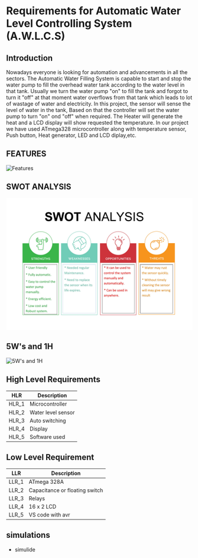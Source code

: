 # Requirements for Automatic Water Level Controlling System (A.W.L.C.S)


## Introduction

Nowadays everyone is looking for automation and advancements in all the sectors. The Automatic Water Filling System is capable to start and stop the water pump to fill the overhead water tank according to the water level in that tank. 
Usually we turn the water pump "on" to fill the tank and forgot to turn it "off" at that moment water overflows from that tank which leads to lot of wastage of water and electricity.
In this project, the sensor will sense the level of water in the tank, Based on that the controller will set the water pump to turn "on" ond "off" when required. The Heater will generate the heat and a LCD display will show requested the temperature. In our project we have used ATmega328 microcontroller along with temperature sensor, Push button, Heat generator, LED and LCD diplay,etc.

## FEATURES

![Features](https://github.com/vinayvanka/M2_EmbSys/blob/main/1_Requirements/features.jpeg)

## SWOT ANALYSIS

![Swot analysis](https://github.com/vinayvanka/M2_Automatic_Water_Filling_System/blob/main/1_Requirements/SWOT%20Analysis.jpeg)

## 5W's and 1H

![5W's and 1H](https://github.com/vinayvanka/M2_EmbSys/blob/main/1_Requirements/5W1H.jpeg)


## High Level Requirements

|HLR|     Description                   |
|------|  --------------                |
|HLR_1|   Microcontroller               |
|HLR_2|   Water level sensor            |
|HLR_3|   Auto switching                |
|HLR_4|   Display                       |
|HLR_5|   Software used                 |


## Low Level Requirement

|LLR|     Description |
|------|  ------------|
|LLR_1|   ATmega 328A      |
|LLR_2|   Capacitance or floating switch|
|LLR_3|   Relays           |
|LLR_4|   16 x 2 LCD       |
|LLR_5|   VS code with avr |


## simulations 
 
 * simulide 



